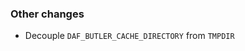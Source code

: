 <!-- Delete the sections that don't apply -->

### Other changes

- Decouple `DAF_BUTLER_CACHE_DIRECTORY` from `TMPDIR`
